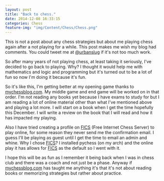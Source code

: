```yaml
---
layout: post
title: "Back to chess."
date: 2014-12-08 16:33:15
categories: Chess
feature-img: "img/Content/Chess/Chess.png"
---
```


This is not a post about any chess strategies but about me playing chess again after a not playing for a while. This post makes me wish my blog had comments. You could tweet me at [@urbanslug] if it's not too much work.
  
So after many years of not playing chess, at least taking it seriously, I've decided to go back to playing. Why? I thought it would help me with mathematics and logic and programming but it's turned out to be a lot of fun so now I'm doing it because it's fun.
  
So it's like this, I'm getting better at my opening game thanks to [mychessblog.com]. My middle game and end game will be worked on in that order. I'm not reading any books yet because I have exams to study for but I am reading a lot of online material other than what I've mentioned above and playing a lot more. I will start on a book when I get the time hopefully this December. I will write a review on the book that I will read and how it has impacted my playing.

  Also I have tried creating a profile on [FICS] (Free Internet Chess Server) to play online, for some reason they never send me the confirmation email. I guess I'll be playing as guest until I get the time to email an admin and whine. Why I chose [FICS]? I installed pychess (on my arch) and the online play it has allows for [FICS] as the default so I went with it.

  I hope this will be as fun as I remember it being back when I was in chess club and there was a coach and not just be a phase. Anyway if [mychessblog.com] has taught me anything it's that it's not about reading books or memorizing strategies but rather about practice.
  
[@urbanslug]: http://twitter.com/urbanslug
[mychessblog.com]: http://mychessblog.com
[FICS]: http://www.freechess.org/Register/index.html
